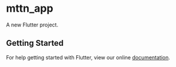 # mttn_app

A new Flutter project.

## Getting Started

For help getting started with Flutter, view our online
[documentation](https://flutter.io/).
